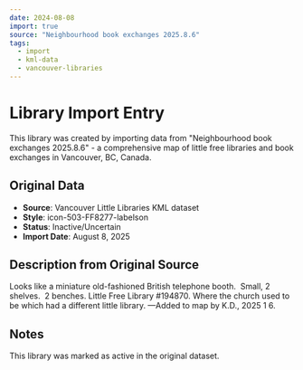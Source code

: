 ```yaml
---
date: 2024-08-08
import: true
source: "Neighbourhood book exchanges 2025.8.6"
tags:
  - import
  - kml-data
  - vancouver-libraries
---
```


# Library Import Entry

This library was created by importing data from "Neighbourhood book exchanges 2025.8.6" - a comprehensive map of little free libraries and book exchanges in Vancouver, BC, Canada.

## Original Data

- **Source**: Vancouver Little Libraries KML dataset
- **Style**: icon-503-FF8277-labelson
- **Status**: Inactive/Uncertain
- **Import Date**: August 8, 2025

## Description from Original Source

Looks like a miniature old-fashioned British telephone booth.  Small, 2 shelves.  2 benches.
Little Free Library #194870.
Where the church used to be which had a different little library.
—Added to map by K.D., 2025 1 6.



## Notes

This library was marked as active in the original dataset.
